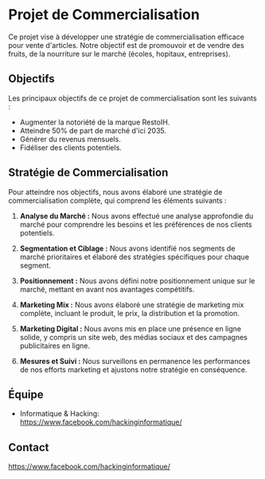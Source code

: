 # Projet de Commercialisation

Ce projet vise à développer une stratégie de commercialisation efficace pour vente d'articles. Notre objectif est de promouvoir et de vendre des fruits, de la nourriture sur le marché (écoles, hopitaux, entreprises).

## Objectifs

Les principaux objectifs de ce projet de commercialisation sont les suivants :

- Augmenter la notoriété de la marque RestoIH.
- Atteindre 50% de part de marché d'ici 2035.
- Générer du revenus mensuels.
- Fidéliser des clients potentiels.

## Stratégie de Commercialisation

Pour atteindre nos objectifs, nous avons élaboré une stratégie de commercialisation complète, qui comprend les éléments suivants :

1. **Analyse du Marché :** Nous avons effectué une analyse approfondie du marché pour comprendre les besoins et les préférences de nos clients potentiels.

2. **Segmentation et Ciblage :** Nous avons identifié nos segments de marché prioritaires et élaboré des stratégies spécifiques pour chaque segment.

3. **Positionnement :** Nous avons défini notre positionnement unique sur le marché, mettant en avant nos avantages compétitifs.

4. **Marketing Mix :** Nous avons élaboré une stratégie de marketing mix complète, incluant le produit, le prix, la distribution et la promotion.

5. **Marketing Digital :** Nous avons mis en place une présence en ligne solide, y compris un site web, des médias sociaux et des campagnes publicitaires en ligne.

6. **Mesures et Suivi :** Nous surveillons en permanence les performances de nos efforts marketing et ajustons notre stratégie en conséquence.

## Équipe

-  Informatique & Hacking: https://www.facebook.com/hackinginformatique/


## Contact

https://www.facebook.com/hackinginformatique/
